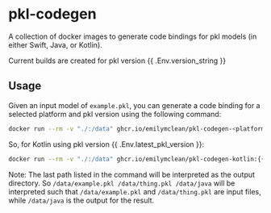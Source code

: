 # pkl-codegen
A collection of docker images to generate code bindings for pkl models (in either Swift, Java, or Kotlin).

Current builds are created for pkl version {{ .Env.version_string }}

## Usage
Given an input model of `example.pkl`, you can generate a code binding for a selected platform and pkl version using the following command:

```sh
docker run --rm -v "./:/data" ghcr.io/emilymclean/pkl-codegen-<platform>:<version> /data/example.pkl /data/java
```

So, for Kotlin using pkl version {{ .Env.latest_pkl_version }}:

```sh
docker run --rm -v "./:/data" ghcr.io/emilymclean/pkl-codegen-kotlin:{{ .Env.latest_pkl_version }} /data/example.pkl /data/java
```

Note: The last path listed in the command will be interpreted as the output directory. So `/data/example.pkl /data/thing.pkl /data/java` will be interpreted such that `/data/example.pkl` and `/data/thing.pkl` are input files, while `/data/java` is the output for the result. 